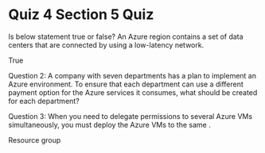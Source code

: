 # Quiz 4 Section 5 Quiz

Is below statement true or false?
An Azure region contains a set of data centers that are connected by using a low-latency network.

True

Question 2:
A company with seven departments has a plan to implement an Azure environment. To ensure that each department can use a different payment option for the Azure services it consumes, what should be created for each department?



Question 3:
When you need to delegate permissions to several Azure VMs simultaneously, you must deploy the Azure VMs to the same .

Resource group
